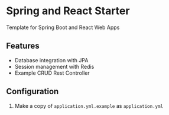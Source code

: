 # Spring and React Starter
Template for Spring Boot and React Web Apps

## Features

* Database integration with JPA
* Session management with Redis
* Example CRUD Rest Controller

## Configuration

1. Make a copy of `application.yml.example` as `application.yml`
